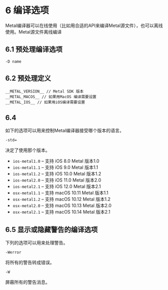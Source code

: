# 6 编译选项

Metal编译器可以在线使用（比如用合适的API来编译Metal源文件），也可以离线使用。Metal源文件离线编译


## 6.1 预处理编译选项

```
-D name
```


## 6.2 预处理定义


```
__METAL_VERSION__ // Metal SDK 版本
__METAL_MACOS__ // 如果用MacOS 编译需要设置
__METAL_IOS__ // 如果用iOS编译需要设置
```


## 6.4

如下的选项可以用来控制Metal编译器接受哪个版本的语言。

```
-std=
```

决定了使用那个版本。

* `ios-metal1.0` – 支持 iOS 8.0 Metal 版本1.0
* `ios-metal1.1` – 支持 iOS 9.0 Metal 版本1.1
* `ios-metal1.2` – 支持 iOS 10.0 Metal 版本1.2
* `ios-metal2.0` – 支持 iOS 11.0 Metal 版本2.0
* `ios-metal2.1` – 支持 iOS 12.0 Metal 版本2.1
* `osx-metal1.1` – 支持 macOS 10.11 Metal 版本1.1
* `osx-metal1.2` – 支持 macOS 10.12 Metal 版本1.2
* `osx-metal2.0` – 支持 macOS 10.13 Metal 版本2.0
* `osx-metal2.1` – 支持 macOS 10.14 Metal 版本2.1

## 6.5 显示或隐藏警告的编译选项

下列的选项可以用来处理警告。

```
-Werror
```

将所有的警告转成错误。

```metal
-W
```

屏蔽所有的警告消息。


